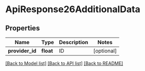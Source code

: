 # ApiResponse26AdditionalData

## Properties
Name | Type | Description | Notes
------------ | ------------- | ------------- | -------------
**provider_id** | **float** | ID | [optional] 

[[Back to Model list]](../README.md#documentation-for-models) [[Back to API list]](../README.md#documentation-for-api-endpoints) [[Back to README]](../README.md)


